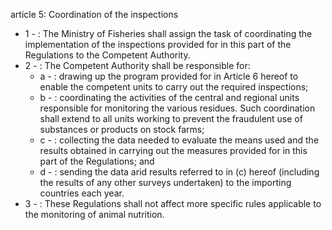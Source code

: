 article 5: Coordination of the inspections

<ul>
			<li>1 - : The Ministry of Fisheries shall assign the task of coordinating the implementation of the inspections provided for in this part of the Regulations to the Competent Authority.<ul>
			</ul></li>			<li>2 - : The Competent Authority shall be responsible for:<ul>
						<li>a - : drawing up the program provided for in Article 6 hereof to enable the competent units to carry out the required inspections;<ul>
						</ul></li>						<li>b - : coordinating the activities of the central and regional units responsible for monitoring the various residues. Such coordination shall extend to all units working to prevent the fraudulent use of substances or products on stock farms;<ul>
						</ul></li>						<li>c - : collecting the data needed to evaluate the means used and the results obtained in carrying out the measures provided for in this part of the Regulations; and<ul>
						</ul></li>						<li>d - : sending the data arid results referred to in (c) hereof (including the results of any other surveys undertaken) to the importing countries each year.<ul>
						</ul></li>			</ul></li>			<li>3 - : These Regulations shall not affect more specific rules applicable to the monitoring of animal nutrition.<ul>
			</ul></li></ul>